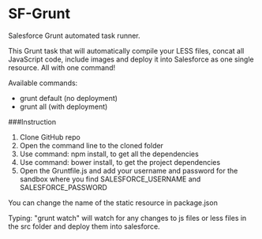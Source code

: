 SF-Grunt
========

Salesforce Grunt automated task runner.

This Grunt task that will automatically compile your LESS files, concat all JavaScript code, include images and deploy it into Salesforce as one single resource. All with one command!

Available commands:
- grunt default (no deployment)
- grunt all (with deployment)

###Instruction
1. Clone GitHub repo
2. Open the command line to the cloned folder
3. Use command: npm install, to get all the dependencies
4. Use command: bower install, to get the project dependencies
5. Open the Gruntfile.js and add your username and password for the sandbox where you find SALESFORCE_USERNAME and SALESFORCE_PASSWORD

You can change the name of the static resource in package.json

Typing: "grunt watch" will watch for any changes to js files or less files in the src folder and deploy them into salesforce.
